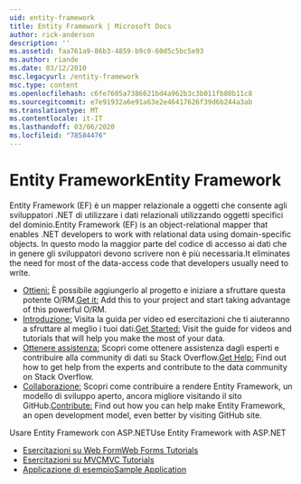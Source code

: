```yaml
---
uid: entity-framework
title: Entity Framework | Microsoft Docs
author: rick-anderson
description: ''
ms.assetid: faa761a9-86b3-4859-b9c0-60d5c5bc5e93
ms.author: riande
ms.date: 03/12/2010
msc.legacyurl: /entity-framework
msc.type: content
ms.openlocfilehash: c6fe7605a7386621bd4a962b3c3b011fb80b11c8
ms.sourcegitcommit: e7e91932a6e91a63e2e46417626f39d6b244a3ab
ms.translationtype: MT
ms.contentlocale: it-IT
ms.lasthandoff: 03/06/2020
ms.locfileid: "78584476"
---
```

# <a name="entity-framework"></a><span data-ttu-id="6e69b-102">Entity Framework</span><span class="sxs-lookup"><span data-stu-id="6e69b-102">Entity Framework</span></span>

<span data-ttu-id="6e69b-103">Entity Framework (EF) è un mapper relazionale a oggetti che consente agli sviluppatori .NET di utilizzare i dati relazionali utilizzando oggetti specifici del dominio.</span><span class="sxs-lookup"><span data-stu-id="6e69b-103">Entity Framework (EF) is an object-relational mapper that enables .NET developers to work with relational data using domain-specific objects.</span></span> <span data-ttu-id="6e69b-104">In questo modo la maggior parte del codice di accesso ai dati che in genere gli sviluppatori devono scrivere non è più necessaria.</span><span class="sxs-lookup"><span data-stu-id="6e69b-104">It eliminates the need for most of the data-access code that developers usually need to write.</span></span>

- <span data-ttu-id="6e69b-105">[Ottieni:](https://msdn.com/data/ee712906) È possibile aggiungerlo al progetto e iniziare a sfruttare questa potente O/RM.</span><span class="sxs-lookup"><span data-stu-id="6e69b-105">[Get it:](https://msdn.com/data/ee712906) Add this to your project and start taking advantage of this powerful O/RM.</span></span>
- <span data-ttu-id="6e69b-106">[Introduzione:](https://msdn.com/data/ee712907) Visita la guida per video ed esercitazioni che ti aiuteranno a sfruttare al meglio i tuoi dati.</span><span class="sxs-lookup"><span data-stu-id="6e69b-106">[Get Started:](https://msdn.com/data/ee712907) Visit the guide for videos and tutorials that will help you make the most of your data.</span></span>
- <span data-ttu-id="6e69b-107">[Ottenere assistenza:](https://msdn.com/data/hh913619) Scopri come ottenere assistenza dagli esperti e contribuire alla community di dati su Stack Overflow.</span><span class="sxs-lookup"><span data-stu-id="6e69b-107">[Get Help:](https://msdn.com/data/hh913619) Find out how to get help from the experts and contribute to the data community on Stack Overflow.</span></span>
- <span data-ttu-id="6e69b-108">[Collaborazione:](https://github.com/aspnet/EntityFramework6) Scopri come contribuire a rendere Entity Framework, un modello di sviluppo aperto, ancora migliore visitando il sito GitHub.</span><span class="sxs-lookup"><span data-stu-id="6e69b-108">[Contribute:](https://github.com/aspnet/EntityFramework6) Find out how you can help make Entity Framework, an open development model, even better by visiting GitHub site.</span></span>

<span data-ttu-id="6e69b-109">Usare Entity Framework con ASP.NET</span><span class="sxs-lookup"><span data-stu-id="6e69b-109">Use Entity Framework with ASP.NET</span></span>

- [<span data-ttu-id="6e69b-110">Esercitazioni su Web Form</span><span class="sxs-lookup"><span data-stu-id="6e69b-110">Web Forms Tutorials</span></span>](web-forms/overview/older-versions-getting-started/getting-started-with-ef/the-entity-framework-and-aspnet-getting-started-part-1.md)
- [<span data-ttu-id="6e69b-111">Esercitazioni su MVC</span><span class="sxs-lookup"><span data-stu-id="6e69b-111">MVC Tutorials</span></span>](mvc/overview/getting-started/getting-started-with-ef-using-mvc/creating-an-entity-framework-data-model-for-an-asp-net-mvc-application.md)
- [<span data-ttu-id="6e69b-112">Applicazione di esempio</span><span class="sxs-lookup"><span data-stu-id="6e69b-112">Sample Application</span></span>](https://webpifeed.blob.core.windows.net/webpifeed/Partners/ASP.NET%20MVC%20Application%20Using%20Entity%20Framework%20Code%20First.zip)
